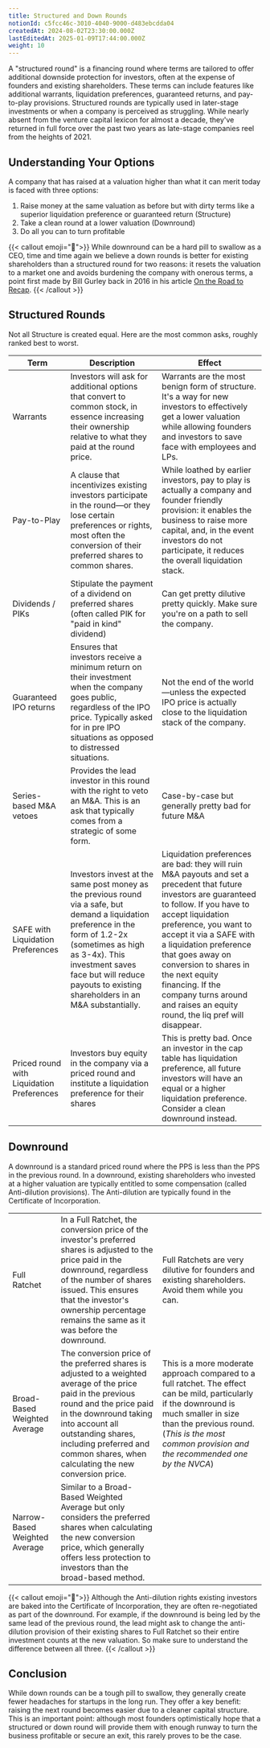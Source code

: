 ```yaml
---
title: Structured and Down Rounds
notionId: c5fcc46c-3010-4040-9000-d483ebcdda04
createdAt: 2024-08-02T23:30:00.000Z
lastEditedAt: 2025-01-09T17:44:00.000Z
weight: 10
---
```



A "structured round" is a financing round where terms are tailored to offer additional downside protection for investors, often at the expense of founders and existing shareholders. These terms can include features like additional warrants, liquidation preferences, guaranteed returns, and pay-to-play provisions. Structured rounds are typically used in later-stage investments or when a company is perceived as struggling. While nearly absent from the venture capital lexicon for almost a decade, they've returned in full force over the past two years as late-stage companies reel from the heights of 2021.


## Understanding Your Options


A company that has raised at a valuation higher than what it can merit today is faced with three options:

1. Raise money at the same valuation as before but with dirty terms like a superior liquidation preference or guaranteed return (Structure)
2. Take a clean round at a lower valuation (Downround)
3. Do all you can to turn profitable

{{< callout emoji="📢">}}
While downround can be a hard pill to swallow as a CEO, time and time again we believe a down rounds is better for existing shareholders than a structured round for two reasons: it resets the valuation to a market one and avoids burdening the company with onerous terms, a point first made by Bill Gurley back in 2016 in his article [On the Road to Recap](https://abovethecrowd.com/2016/04/21/on-the-road-to-recap/).
{{< /callout >}}


## Structured Rounds


Not all Structure is created equal. Here are the most common asks, roughly ranked best to worst.


| Term                                       | Description                                                                                                                                                                                                                                                            | Effect                                                                                                                                                                                                                                                                                                                                                                                                   |
| ------------------------------------------ | ---------------------------------------------------------------------------------------------------------------------------------------------------------------------------------------------------------------------------------------------------------------------- | -------------------------------------------------------------------------------------------------------------------------------------------------------------------------------------------------------------------------------------------------------------------------------------------------------------------------------------------------------------------------------------------------------- |
| Warrants                                   | Investors will ask for additional options that convert to common stock, in essence increasing their ownership relative to what they paid at the round price.                                                                                                           | Warrants are the most benign form of structure. It's a way for new investors to effectively get a lower valuation while allowing founders and investors to save face with employees and LPs.                                                                                                                                                                                                             |
| Pay-to-Play                                | A clause that incentivizes existing investors participate in the round—or they lose certain preferences or rights, most often the conversion of their preferred shares to common shares.                                                                               | While loathed by earlier investors, pay to play is actually a company and founder friendly provision: it enables the business to raise more capital, and, in the event investors do not participate, it reduces the overall liquidation stack.                                                                                                                                                           |
| Dividends / PIKs                           | Stipulate the payment of a dividend on preferred shares (often called PIK for "paid in kind" dividend)                                                                                                                                                                 | Can get pretty dilutive pretty quickly. Make sure you're on a path to sell the company.                                                                                                                                                                                                                                                                                                                  |
| Guaranteed IPO returns                     | Ensures that investors receive a minimum return on their investment when the company goes public, regardless of the IPO price. Typically asked for in pre IPO situations as opposed to distressed situations.                                                          | Not the end of the world—unless the expected IPO price is actually close to the liquidation stack of the company.                                                                                                                                                                                                                                                                                        |
| Series-based M&A vetoes                    | Provides the lead investor in this round with the right to veto an M&A.  This is an ask that typically comes from a strategic of some form.                                                                                                                            | Case-by-case but generally pretty bad for future M&A                                                                                                                                                                                                                                                                                                                                                     |
| SAFE with Liquidation Preferences          | Investors invest at the same post money as the previous round via a safe, but demand a liquidation preference in the form of 1.2-2x (sometimes as high as 3-4x).  This investment saves face but will reduce payouts to existing shareholders in an M&A substantially. | Liquidation preferences are bad: they will ruin M&A payouts and set a precedent that  future investors are guaranteed to follow.  If you have to accept liquidation preference, you want to accept it via a SAFE with a liquidation preference that goes away on conversion to shares in the next equity financing. If the company turns around and raises an equity round, the liq pref will disappear. |
| Priced round  with Liquidation Preferences | Investors buy equity in the company via a priced round and institute a liquidation preference for their shares                                                                                                                                                         | This is pretty bad.  Once an investor in the cap table has liquidation preference, all future investors will have an equal or a higher liquidation preference.  Consider a clean downround instead.                                                                                                                                                                                                      |


## Downround


A downround is a standard priced round where the PPS is less than the PPS in the previous round. In a downround, existing shareholders who invested at a higher valuation are typically entitled to some compensation (called Anti-dilution provisions). The Anti-dilution are typically found in the Certificate of Incorporation.


|                               |                                                                                                                                                                                                                                                                                          |                                                                                                                                                                                                                                               |
| ----------------------------- | ---------------------------------------------------------------------------------------------------------------------------------------------------------------------------------------------------------------------------------------------------------------------------------------- | --------------------------------------------------------------------------------------------------------------------------------------------------------------------------------------------------------------------------------------------- |
| Full Ratchet                  | In a Full Ratchet, the conversion price of the investor's preferred shares is adjusted to the price paid in the downround, regardless of the number of shares issued. This ensures that the investor's ownership percentage remains the same as it was before the downround.             | Full Ratchets are very dilutive for founders and existing shareholders.  Avoid them while you can.                                                                                                                                            |
| Broad-Based Weighted Average  | The conversion price of the preferred shares is adjusted to a weighted average of the price paid in the previous round and the price paid in the downround taking into account all outstanding shares, including preferred and common shares, when calculating the new conversion price. | This is a more moderate approach compared to a full ratchet. The effect can be mild, particularly if the downround is much smaller in size than the previous round. (_This is the most common provision and the recommended one by the NVCA_) |
| Narrow-Based Weighted Average | Similar to a Broad-Based Weighted Average but only considers the preferred shares when calculating the new conversion price, which generally offers less protection to investors than the broad-based method.                                                                            |                                                                                                                                                                                                                                               |


{{< callout emoji="📢">}}
Although the Anti-dilution rights existing investors are baked into the Certificate of Incorporation, they are often re-negotiated as part of the downround. For example,  if the downround is being led by the same lead of the previous round, the lead might ask to change the anti-dilution provision of their existing shares to Full Ratchet so their entire investment counts at the new valuation. So make sure to understand the difference between all three.
{{< /callout >}}


## Conclusion


While down rounds can be a tough pill to swallow, they generally create fewer headaches for startups in the long run. They offer a key benefit: raising the next round becomes easier due to a cleaner capital structure. This is an important point: although most founders optimistically hope that a structured or down round will provide them with enough runway to turn the business profitable or secure an exit, this rarely proves to be the case.

